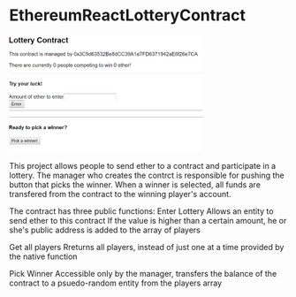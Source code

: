 # EthereumReactLotteryContract

<img src="./img.PNG" width="350"/>

This project allows people to send ether to a contract and participate in a lottery. The manager who creates the contrct is responsible for pushing the button that picks the winner. When a winner is selected, all funds are transfered from the contract to the winning player's account.

The contract has three public functions:
  Enter Lottery
    Allows an entity to send ether to this contract
    If the value is higher than a certain amount, he or she's public address is added to the array of players
    
  Get all players
   Rreturns all players, instead of just one at a time provided by the native function
  
  Pick Winner
    Accessible only by the manager, transfers the balance of the contract to a psuedo-random entity from the players array
